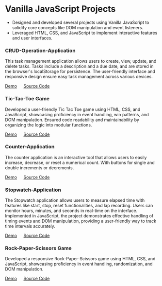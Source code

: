 # Vanilla JavaScript Projects
- Designed and developed several projects using Vanilla JavaScript to solidify core concepts like DOM manipulation and event listeners.
- Leveraged HTML, CSS, and JavaScript to implement interactive features and user interfaces.

### CRUD-Operation-Application
This task management application allows users to create, view, update, and delete tasks. Tasks include a description and a due date, and are stored in the browser's localStorage for persistence. The user-friendly interface and responsive design ensure easy task management across various devices.

[Demo](https://crud-operation-application.vercel.app/) &emsp;  [Source Code](https://github.com/SharathM18/CRUD-Operation-Application.git)

### Tic-Tac-Toe Game
Developed a user-friendly Tic Tac Toe game using HTML, CSS, and JavaScript, showcasing proficiency in event handling, win patterns, and DOM manipulation. Ensured code readability and maintainability by organizing the logic into modular functions.

[Demo](https://playtictactoegame.vercel.app/) &emsp;  [Source Code](https://github.com/SharathM18/Tic-Tac-Toe-Game.git)

### Counter-Application
The counter application is an interactive tool that allows users to easily increase, decrease, or reset a numerical count. With buttons for single and double increments or decrements.

[Demo](https://counterapplicationjs.vercel.app/) &emsp;  [Source Code](https://github.com/SharathM18/Counter-Application.git)

### Stopwatch-Application
The Stopwatch application allows users to measure elapsed time with features like start, stop, reset functionalities, and lap recording. Users can monitor hours, minutes, and seconds in real-time on the interface. Implemented in JavaScript, the project demonstrates effective handling of timing events and DOM manipulation, providing a user-friendly way to track time intervals accurately.

[Demo](https://stopwatchapplication.vercel.app/) &emsp;  [Source Code](https://github.com/SharathM18/Stopwatch-Application.git)


### Rock-Paper-Scissors Game
Developed a responsive Rock-Paper-Scissors game using HTML, CSS, and JavaScript, showcasing proficiency in event handling, randomization, and DOM manipulation.

[Demo](https://playrockpaperscissorsgame.vercel.app/) &emsp;  [Source Code](https://github.com/SharathM18/Rock-Paper-Scissors-Game.git)
